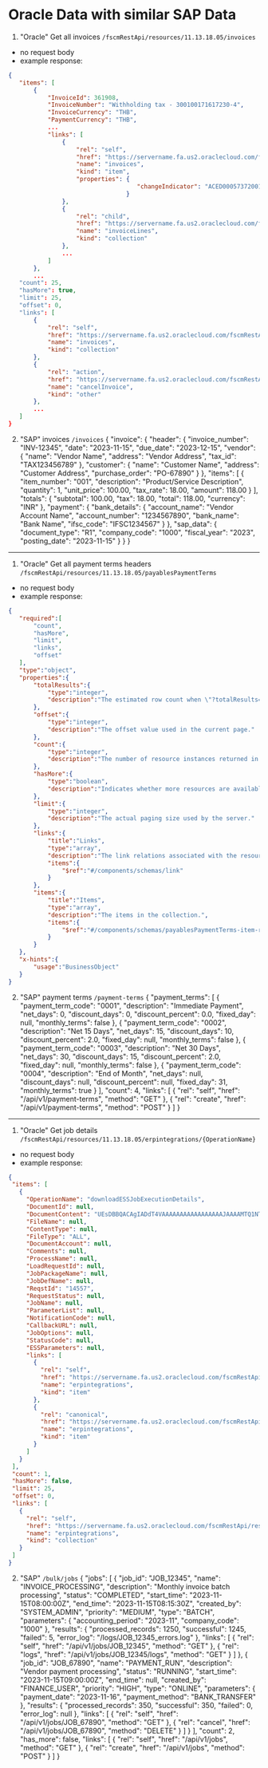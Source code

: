 # Oracle Data with similar SAP Data

1. "Oracle" Get all invoices `/fscmRestApi/resources/11.13.18.05/invoices`
 - no request body
 - example response:
 ```json
 {
    "items": [
        {
            "InvoiceId": 361908,
            "InvoiceNumber": "Withholding tax - 300100171617230-4",
            "InvoiceCurrency": "THB",
            "PaymentCurrency": "THB",
            ...
            "links": [
                {
                    "rel": "self",
                    "href": "https://servername.fa.us2.oraclecloud.com/fscmRestApi/resources/11.13.18.05/invoices/361908",
                    "name": "invoices",
                    "kind": "item",
                    "properties": {
                                     "changeIndicator": "ACED0005737200136A6176612E7574696C2E41727261794C6973747881D21D99C7619D03000149000473697A65787000000001770400000001737200116A6176612E6C616E672E496E746567657212E2A0A4F781873802000149000576616C7565787200106A6176612E6C616E672E4E756D62657286AC951D0B94E08B02000078700000000178"
                                  }
                },
                {
                    "rel": "child",
                    "href": "https://servername.fa.us2.oraclecloud.com/fscmRestApi/resources/11.13.18.05/invoices/361908/child/invoiceLines",
                    "name": "invoiceLines",
                    "kind": "collection"
                },
                ...
            ]
        },
        ...
    "count": 25,
    "hasMore": true,
    "limit": 25,
    "offset": 0,
    "links": [
        {
            "rel": "self",
            "href": "https://servername.fa.us2.oraclecloud.com/fscmRestApi/resources/11.13.18.05/invoices",
            "name": "invoices",
            "kind": "collection"
        },
        {
            "rel": "action",
            "href": "https://servername.fa.us2.oraclecloud.com/fscmRestApi/resources/11.13.18.05/invoices/action/cancelInvoice",
            "name": "cancelInvoice",
            "kind": "other"
        },
        ...
    ]
}
 ```
2. "SAP" invoices `/invoices`
{
  "invoice": {
    "header": {
      "invoice_number": "INV-12345",
      "date": "2023-11-15",
      "due_date": "2023-12-15",
      "vendor": {
        "name": "Vendor Name",
        "address": "Vendor Address",
        "tax_id": "TAX123456789"
      },
      "customer": {
        "name": "Customer Name",
        "address": "Customer Address",
        "purchase_order": "PO-67890"
      }
    },
    "items": [
      {
        "item_number": "001",
        "description": "Product/Service Description",
        "quantity": 1,
        "unit_price": 100.00,
        "tax_rate": 18.00,
        "amount": 118.00
      }
    ],
    "totals": {
      "subtotal": 100.00,
      "tax": 18.00,
      "total": 118.00,
      "currency": "INR"
    },
    "payment": {
      "bank_details": {
        "account_name": "Vendor Account Name",
        "account_number": "1234567890",
        "bank_name": "Bank Name",
        "ifsc_code": "IFSC1234567"
      }
    },
    "sap_data": {
      "document_type": "R1",
      "company_code": "1000",
      "fiscal_year": "2023",
      "posting_date": "2023-11-15"
    }
  }
}
---

1. "Oracle" Get all payment terms headers `/fscmRestApi/resources/11.13.18.05/payablesPaymentTerms`
 - no request body
 - example response:
 ```json
 {
    "required":[
        "count",
        "hasMore",
        "limit",
        "links",
        "offset"
    ],
    "type":"object",
    "properties":{
        "totalResults":{
            "type":"integer",
            "description":"The estimated row count when \"?totalResults=true\", otherwise the count is not included."
        },
        "offset":{
            "type":"integer",
            "description":"The offset value used in the current page."
        },
        "count":{
            "type":"integer",
            "description":"The number of resource instances returned in the current range."
        },
        "hasMore":{
            "type":"boolean",
            "description":"Indicates whether more resources are available on the server than the subset returned in the response. If the value is true, then there are more resources to retrieve from the server. The default value is false."
        },
        "limit":{
            "type":"integer",
            "description":"The actual paging size used by the server."
        },
        "links":{
            "title":"Links",
            "type":"array",
            "description":"The link relations associated with the resource instance.",
            "items":{
                "$ref":"#/components/schemas/link"
            }
        },
        "items":{
            "title":"Items",
            "type":"array",
            "description":"The items in the collection.",
            "items":{
                "$ref":"#/components/schemas/payablesPaymentTerms-item-response"
            }
        }
    },
    "x-hints":{
        "usage":"BusinessObject"
    }
}
 ```

2. "SAP" payment terms `/payment-terms`
{
  "payment_terms": [
    {
      "payment_term_code": "0001",
      "description": "Immediate Payment",
      "net_days": 0,
      "discount_days": 0,
      "discount_percent": 0.0,
      "fixed_day": null,
      "monthly_terms": false
    },
    {
      "payment_term_code": "0002",
      "description": "Net 15 Days",
      "net_days": 15,
      "discount_days": 10,
      "discount_percent": 2.0,
      "fixed_day": null,
      "monthly_terms": false
    },
    {
      "payment_term_code": "0003",
      "description": "Net 30 Days",
      "net_days": 30,
      "discount_days": 15,
      "discount_percent": 2.0,
      "fixed_day": null,
      "monthly_terms": false
    },
    {
      "payment_term_code": "0004",
      "description": "End of Month",
      "net_days": null,
      "discount_days": null,
      "discount_percent": null,
      "fixed_day": 31,
      "monthly_terms": true
    }
  ],
  "count": 4,
  "links": [
    {
      "rel": "self",
      "href": "/api/v1/payment-terms",
      "method": "GET"
    },
    {
      "rel": "create",
      "href": "/api/v1/payment-terms",
      "method": "POST"
    }
  ]
}
---

1. "Oracle" Get job details `/fscmRestApi/resources/11.13.18.05/erpintegrations/{OperationName}`
 - no request body
 - example response:
 ```json
 {
  "items": [
    {
      "OperationName": "downloadESSJobExecutionDetails",
      "DocumentId": null,
      "DocumentContent": "UEsDBBQACAgIADdT4VAAAAAAAAAAAAAAAAAJAAAAMTQ1NTcubG9n1VZNbxs3EL3vr5ijXbRaOW4aQEkDuLINbGBHC0mGjgbFnZVYU+FQnvxvIvcJAAC6TgAACQAAAAAAAAAAAAAAAAAbBwAAMTQ1NjMubG9nUEsFBgAAAAAFAAUAKQEAAEkRAAAAAA==",
      "FileName": null,
      "ContentType": null,
      "FileType": "ALL",
      "DocumentAccount": null,
      "Comments": null,
      "ProcessName": null,
      "LoadRequestId": null,
      "JobPackageName": null,
      "JobDefName": null,
      "ReqstId": "14557",
      "RequestStatus": null,
      "JobName": null,
      "ParameterList": null,
      "NotificationCode": null,
      "CallbackURL": null,
      "JobOptions": null,
      "StatusCode": null,
      "ESSParameters": null,
      "links": [
        {
          "rel": "self",
          "href": "https://servername.fa.us2.oraclecloud.com/fscmRestApi/resources/11.13.18.05/erpintegrations/downloadESSJobExecutionDetails",
          "name": "erpintegrations",
          "kind": "item"
        },
        {
          "rel": "canonical",
          "href": "https://servername.fa.us2.oraclecloud.com/fscmRestApi/resources/11.13.18.05/erpintegrations/downloadESSJobExecutionDetails",
          "name": "erpintegrations",
          "kind": "item"
        }
      ]
    }
  ],
  "count": 1,
  "hasMore": false,
  "limit": 25,
  "offset": 0,
  "links": [
    {
      "rel": "self",
      "href": "https://servername.fa.us2.oraclecloud.com/fscmRestApi/resources/11.13.18.05/erpintegrations",
      "name": "erpintegrations",
      "kind": "collection"
    }
  ]
}
```

2. "SAP" `/bulk/jobs`
 {
  "jobs": [
    {
      "job_id": "JOB_12345",
      "name": "INVOICE_PROCESSING",
      "description": "Monthly invoice batch processing",
      "status": "COMPLETED",
      "start_time": "2023-11-15T08:00:00Z",
      "end_time": "2023-11-15T08:15:30Z",
      "created_by": "SYSTEM_ADMIN",
      "priority": "MEDIUM",
      "type": "BATCH",
      "parameters": {
        "accounting_period": "2023-11",
        "company_code": "1000"
      },
      "results": {
        "processed_records": 1250,
        "successful": 1245,
        "failed": 5,
        "error_log": "/logs/JOB_12345_errors.log"
      },
      "links": [
        {
          "rel": "self",
          "href": "/api/v1/jobs/JOB_12345",
          "method": "GET"
        },
        {
          "rel": "logs",
          "href": "/api/v1/jobs/JOB_12345/logs",
          "method": "GET"
        }
      ]
    },
    {
      "job_id": "JOB_67890",
      "name": "PAYMENT_RUN",
      "description": "Vendor payment processing",
      "status": "RUNNING",
      "start_time": "2023-11-15T09:00:00Z",
      "end_time": null,
      "created_by": "FINANCE_USER",
      "priority": "HIGH",
      "type": "ONLINE",
      "parameters": {
        "payment_date": "2023-11-16",
        "payment_method": "BANK_TRANSFER"
      },
      "results": {
        "processed_records": 350,
        "successful": 350,
        "failed": 0,
        "error_log": null
      },
      "links": [
        {
          "rel": "self",
          "href": "/api/v1/jobs/JOB_67890",
          "method": "GET"
        },
        {
          "rel": "cancel",
          "href": "/api/v1/jobs/JOB_67890",
          "method": "DELETE"
        }
      ]
    }
  ],
  "count": 2,
  "has_more": false,
  "links": [
    {
      "rel": "self",
      "href": "/api/v1/jobs",
      "method": "GET"
    },
    {
      "rel": "create",
      "href": "/api/v1/jobs",
      "method": "POST"
    }
  ]
}